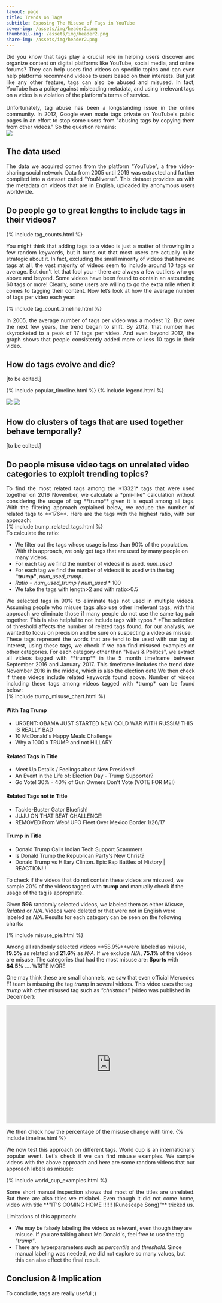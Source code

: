 ```yaml
---
layout: page
title: Trends on Tags 
subtitle: Exposing The Misuse of Tags in YouTube
cover-img: /assets/img/header2.png
thumbnail-img: /assets/img/header2.png
share-img: /assets/img/header2.png
---
```

<div style="text-align: justify"> Did you know that tags play a crucial role in helping users discover and organize content on digital platforms like YouTube, social media, and online forums? They can help users find videos on specific topics and can even help platforms recommend videos to users based on their interests. But just like any other feature, tags can also be abused and misused. In fact, YouTube has a policy against misleading metadata, and using irrelevant tags on a video is a violation of the platform's terms of service. <br><br>
Unfortunately, tag abuse has been a longstanding issue in the online community. In 2012, Google even made tags private on YouTube's public pages in an effort to stop some users from "abusing tags by copying them from other videos." So the question remains: <br>
<img src="/images/ADA-intro.png">
</div>


## The data used

<div style="text-align: justify"> The data we acquired comes from the platform “YouTube”, a free video-sharing social network. Data from 2005 until 2019 was extracted and further compiled into a dataset called “YouNiverse”. This dataset provides us with the metadata on videos that are in English, uploaded by anonymous users worldwide.  </div>

## Do people go to great lengths to include tags in their videos?

{% include tag_counts.html %}

<div style="text-align: justify"> You might think that adding tags to a video is just a matter of throwing in a few random keywords, but it turns out that most users are actually quite strategic about it. In fact, excluding the small minority of videos that have no tags at all, the vast majority of videos seem to include around 10 tags on average. But don't let that fool you - there are always a few outliers who go above and beyond. Some videos have been found to contain an astounding 60 tags or more! Clearly, some users are willing to go the extra mile when it comes to tagging their content. Now let’s look at how the average number of tags per video each year: </div>

{% include tag_count_timeline.html %}

<div style="text-align: justify"> In 2005, the average number of tags per video was a modest 12. But over the next few years, the trend began to shift. By 2012, that number had skyrocketed to a peak of 17 tags per video. And even beyond 2012, the graph shows that people consistently added more or less 10 tags in their video. </div>




## How do tags evolve and die?

<div style="text-align: justify"> [to be edited.]</div>

{% include popular_timeline.html %}
{% include legend.html %}


<img src="/images/popularity_histogram.png">
<img src="/images/used_histogram.png">


## How do clusters of tags that are used together behave temporally?

<div style="text-align: justify"> [to be edited.]</div>

## Do people misuse video tags on unrelated video categories to exploit trending topics?

<div style="text-align: justify"> To find the most related tags among the *13321* tags that were used together on 2016 November, we calculate a *pmi-like* calculation without considering the usage of tag **trump** given it is equal among all tags. With the filtering approach explained below, we reduce the number of related tags to **176**.
Here are the tags with the highest ratio, with our approach: </div>

<div class="row">
<div class="col-md-6" markdown="1">
  {% include trump_related_tags.html %}
</div>

<div class="col-md-6" markdown="1">
  To calculate the ratio:
  <ul>
    <li>We filter out the tags whose usage is less than 90% of the population. With this approach, we only get tags that are used by many people on many videos.</li>
    <li>For each tag we find the number of videos it is used. <i>num_used</i> </li>
    <li>For each tag we find the number of videos it is used with the tag <b>"trump"</b>,  <i>num_used_trump</i>. </li>
    <li><i>Ratio</i> = <i>num_used_trump</i> / <i>num_used</i> * 100</li>
    <li>We take the tags with length>2 and with ratio>0.5</li>
</ul>

</div>
</div>



<div style="text-align: justify"> We selected tags in 90% to eliminate tags not used in multiple videos. Assuming people who misuse tags also use other irrelevant tags, with this approach we eliminate those if many people do not use the same tag pair together. This is also helpful to not include tags with typos.*
*The selection of threshold affects the number of related tags found, for our analysis, we wanted to focus on precision and be sure on suspecting a video as misuse. </div>

<div style="text-align: justify"> These tags represent the words that are tend to be used with our tag of interest, using these tags, we check if we can find misused examples on other categories. For each category other than "News & Politics", we extract all videos tagged with **trump** in the 5 month timeframe between September 2016 and January 2017. This timeframe includes the trend date November 2016 in the middle, which is also the election date.We then check if these videos include related keywords found above. Number of videos including these tags among videos tagged with *trump* can be found below: </div>

<div class="row" style="max-height: 40%">
  <div class="col-md-6" markdown="1">
  {% include trump_misuse_chart.html %}
  </div>
  <div class="col-md-6 overflow-auto" markdown="1" >
  <div>
    <h4>With Tag Trump</h4>
    <ul>
    <li>URGENT: OBAMA JUST STARTED NEW COLD WAR WITH RUSSIA! THIS IS REALLY BAD</li>
    <li>10 McDonald's Happy Meals Challenge</li>
    <li>Why a 1000 x TRUMP and not HILLARY</li>
    </ul>
    <h4>Related Tags in Title</h4>
    <ul>
    <li>Meet Up Details / Feelings about New President!</li>
    <li>An Event in the Life of: Election Day - Trump Supporter?</li>
    <li>Go Vote! 30% - 40% of Gun Owners Don't Vote (VOTE FOR ME!)</li>
    </ul>
    <h4>Related Tags not in Title</h4>
    <ul>
    <li>Tackle-Buster Gator Bluefish!</li>
    <li>JUJU ON THAT BEAT CHALLENGE!</li>
    <li>REMOVED From Web! UFO Fleet Over Mexico Border 1/26/17</li>
    </ul>
    <h4>Trump in Title</h4>
    <ul>
    <li>Donald Trump Calls Indian Tech Support Scammers</li>
    <li>Is Donald Trump the Republican Party's New Christ?</li>
    <li>Donald Trump vs Hillary Clinton. Epic Rap Battles of History | REACTION!!!</li>
    </ul>
</div>
  </div>
</div>

To check if the videos that do not contain these videos are misused, we sample 20% of the videos tagged with **trump** and manually check if the usage of the tag is appropriate.

Given **596** randomly selected videos, we labeled them as either *Misuse*, *Related* or *N/A*. Videos were deleted or that were not in English were labeled as *N/A*.
Results for each category can be seen on the following charts:

{% include misuse_pie.html %}

Among all randomly selected videos **58.9%**were labeled as misuse, **19.5%** as related and **21.6%** as *N/A*. If we exclude *N/A*, **75.1%** of the videos are misuse.
The categories that had the most misuse are: **Sports** with **84.5%** .... WRITE MORE

One may think these are small channels, we saw that even official Mercedes F1 team is misusing the tag *trump* in several videos. This video uses the tag *trump* with other misused tag such as *"christmas"* (video was published in December):

<iframe width="560" height="315" src="https://www.youtube.com/embed/4p0c2O6tqgg" title="YouTube video player" frameborder="0" allow="accelerometer; autoplay; clipboard-write; encrypted-media; gyroscope; picture-in-picture" allowfullscreen></iframe>

We then check how the percentage of the misuse change with time.
{% include timeline.html %}

<div style="text-align: justify"> We now test this approach on different tags. World cup is an internationally popular event. Let's check if we can find misuse examples. 
We sample videos with the above approach and here are some random videos that our approach labels as misuse: </div>

{% include world_cup_examples.html %}

<div style="text-align: justify"> Some short manual inspection shows that most of the titles are unrelated. But there are also titles we mislabel. Even though it did not come home, video with title **"IT'S COMING HOME !!!!!! (Runescape Song)"** tricked us. </div>

Limitations of this approach:

- We may be falsely labeling the videos as relevant, even though they are misuse. If you are talking about Mc Donald's, feel free to use the tag *"trump"*.
- There are hyperparameters such as *percentile* and *threshold*. Since manual labeling was needed, we did not explore so many values, but this can also effect the final result.

## Conclusion & Implication

To conclude, tags are really useful ;)
